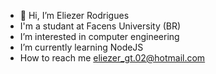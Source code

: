 - 👋 Hi, I’m Eliezer Rodrigues
- I'm a studant at Facens University (BR)
- I’m interested in computer engineering
- I’m currently learning NodeJS
- How to reach me eliezer_gt.02@hotmail.com
